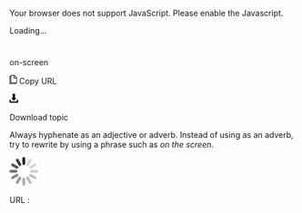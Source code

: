 Your browser does not support JavaScript. Please enable the Javascript.

Loading...

# 

on-screen

![Copy URL](media/on-screen/Copy.png)
Copy URL

![Download](media/on-screen/Download.png)

Download topic

Always
hyphenate as an adjective or adverb. Instead of using as an
adverb, try to rewrite by using a phrase such as *on the screen*.

![In progress](media/on-screen/activity-large.gif)

URL :

